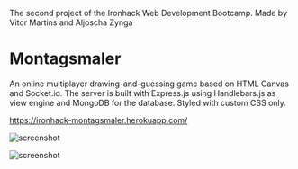 The second project of the Ironhack Web Development Bootcamp.
Made by Vitor Martins and Aljoscha Zynga

# Montagsmaler

An online multiplayer drawing-and-guessing game based on HTML Canvas and Socket.io. The server is built with Express.js using Handlebars.js as view engine and MongoDB for the database. Styled with custom CSS only.

https://ironhack-montagsmaler.herokuapp.com/

![screenshot](./montagsmaler-screenshot-01.png)

![screenshot](./montagsmaler-screenshot-02.png)
